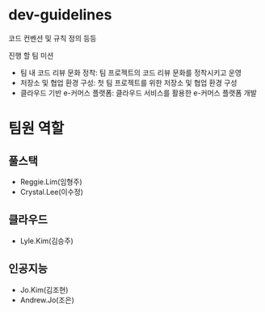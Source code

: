 # dev-guidelines
코드 컨벤션 및 규칙 정의 등등

진행 할 팀 미션
- 팀 내 코드 리뷰 문화 정착: 팀 프로젝트의 코드 리뷰 문화를 정착시키고 운영
- 저장소 및 협업 환경 구성: 첫 팀 프로젝트를 위한 저장소 및 협업 환경 구성
- 클라우드 기반 e-커머스 플랫폼: 클라우드 서비스를 활용한 e-커머스 플랫폼 개발

# 팀원 역할
## 풀스택
- Reggie.Lim(임형주)
- Crystal.Lee(이수정)
## 클라우드
- Lyle.Kim(김승주)
## 인공지능
- Jo.Kim(김조현)
- Andrew.Jo(조은)
